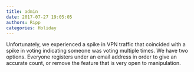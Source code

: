 ```yaml
---
title: admin
date: 2017-07-27 19:05:05
authors: Ripp
categories: Holiday
---
```


 Unfortunately, we experienced a spike in VPN traffic that coincided with a spike in voting indicating someone was voting multiple times. We have two options. Everyone registers under an email address in order to give an accurate count, or remove the feature that is very open to manipulation.